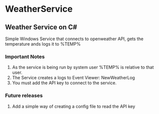 # WeatherService
## Weather Service on C#
Simple Windows Service that connects to openweather API, gets the temperature ands logs it to %TEMP%

### Important Notes
1. As the service is being run by system user %TEMP% is relative to that user.
2. The Service creates a logs to Event Viewer: NewWeatherLog
3. You must add the API key to connect to the service.

### Future releases
1. Add a simple way of creating a config file to read the API key
